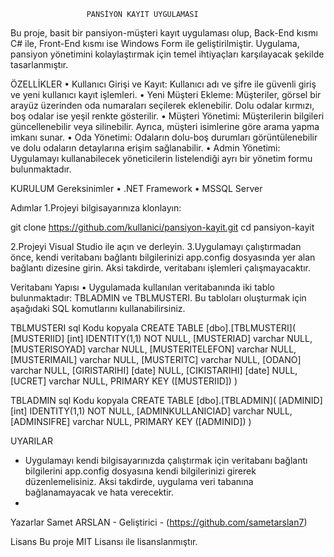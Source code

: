                      PANSİYON KAYIT UYGULAMASI
Bu proje, basit bir pansiyon-müşteri kayıt uygulaması olup, Back-End kısmı C# ile, Front-End kısmı ise Windows Form ile geliştirilmiştir. Uygulama, pansiyon yönetimini kolaylaştırmak için temel ihtiyaçları karşılayacak şekilde tasarlanmıştır.

ÖZELLİKLER
• Kullanıcı Girişi ve Kayıt: Kullanıcı adı ve şifre ile güvenli giriş ve yeni kullanıcı kayıt işlemleri.
• Yeni Müşteri Ekleme: Müşteriler, görsel bir arayüz üzerinden oda numaraları seçilerek eklenebilir. Dolu odalar kırmızı, boş odalar ise yeşil renkte gösterilir.
• Müşteri Yönetimi: Müşterilerin bilgileri güncellenebilir veya silinebilir. Ayrıca, müşteri isimlerine göre arama yapma imkanı sunar.
• Oda Yönetimi: Odaların dolu-boş durumları görüntülenebilir ve dolu odaların detaylarına erişim sağlanabilir.
• Admin Yönetimi: Uygulamayı kullanabilecek yöneticilerin listelendiği ayrı bir yönetim formu bulunmaktadır.

KURULUM
Gereksinimler
• .NET Framework
• MSSQL Server
  
Adımlar
1.Projeyi bilgisayarınıza klonlayın:

git clone https://github.com/kullanici/pansiyon-kayit.git
cd pansiyon-kayit

2.Projeyi Visual Studio ile açın ve derleyin.
3.Uygulamayı çalıştırmadan önce, kendi veritabanı bağlantı bilgilerinizi app.config dosyasında yer alan bağlantı dizesine girin. Aksi takdirde, veritabanı işlemleri çalışmayacaktır.

Veritabanı Yapısı
• Uygulamada kullanılan veritabanında iki tablo bulunmaktadır: TBLADMIN ve TBLMUSTERI. Bu tabloları oluşturmak için aşağıdaki SQL komutlarını kullanabilirsiniz.

TBLMUSTERI
sql
Kodu kopyala
CREATE TABLE [dbo].[TBLMUSTERI](
    [MUSTERIID] [int] IDENTITY(1,1) NOT NULL,
    [MUSTERIAD] varchar NULL,
    [MUSTERISOYAD] varchar NULL,
    [MUSTERITELEFON] varchar NULL,
    [MUSTERIMAIL] varchar NULL,
    [MUSTERITC] varchar NULL,
    [ODANO] varchar NULL,
    [GIRISTARIHI] [date] NULL,
    [CIKISTARIHI] [date] NULL,
    [UCRET] varchar NULL,
PRIMARY KEY ([MUSTERIID])
)

TBLADMIN
sql
Kodu kopyala
CREATE TABLE [dbo].[TBLADMIN](
    [ADMINID] [int] IDENTITY(1,1) NOT NULL,
    [ADMINKULLANICIAD] varchar NULL,
    [ADMINSIFRE] varchar NULL,
PRIMARY KEY ([ADMINID])
)

UYARILAR
- Uygulamayı kendi bilgisayarınızda çalıştırmak için veritabanı bağlantı bilgilerini app.config dosyasına kendi bilgilerinizi girerek düzenlemelisiniz. Aksi takdirde, uygulama veri tabanına bağlanamayacak ve hata verecektir.
- 
Yazarlar
Samet ARSLAN - Geliştirici - (https://github.com/sametarslan7)

Lisans
Bu proje MIT Lisansı ile lisanslanmıştır.
